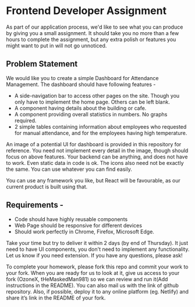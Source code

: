 # Frontend Developer Assignment

As part of our application process, we'd like to see what you can produce by giving you a small assignment. It should take you no more than a few hours to complete the assignment, but any extra polish or features you might want to put in will not go unnoticed.

## Problem Statement

We would like you to create a simple Dashboard for Attendance Management. The dashboard should have following features - 
- A side-navigation bar to access other pages on the site. Though you only have to implement the home page. Others can be left blank.
- A component having details about the building or cafe. 
- A component providing overall statistics in numbers. No graphs required. 
- 2 simple tables containing information about employees who requested for manual attendance, and for the employees having high temperature. 

An image of a potential UI for dashboard is provided in this repository for reference. You need not implement every detail in the image, though should focus on above features. Your backend can be anything, and does not have to work. Even static data in code is ok. The icons also need not be exactly the same. You can use whatever you can find easily. 

You can use any framework you like, but React will be favourable, as our current product is built using that.


## Requirements - 

- Code should have highly reusable components
- Web Page should be responsive for different devices
- Should work perfectly in Chrome, Firefox, Microsoft Edge. 


Take your time but try to deliver it within 2 days (by end of Thursday). It just need to have UI components, you don't need to implement any functionality. Let us know if you need extension. If you have any questions, please ask!

To complete your homework, please fork this repo and commit your work to your fork. When you are ready for us to look at it, give us access to your fork (OzoneX, tHeMaskedMan981) so we can review and run it(Add instructions in the README). You can also mail us with the link of github repository. Also, if possible, deploy it to any online platform (eg. Netlify) and share it’s link in the README of your fork. 
